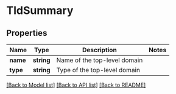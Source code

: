 # TldSummary

## Properties
Name | Type | Description | Notes
------------ | ------------- | ------------- | -------------
**name** | **string** | Name of the top-level domain | 
**type** | **string** | Type of the top-level domain | 

[[Back to Model list]](../../README.md#documentation-for-models) [[Back to API list]](../../README.md#documentation-for-api-endpoints) [[Back to README]](../../README.md)



